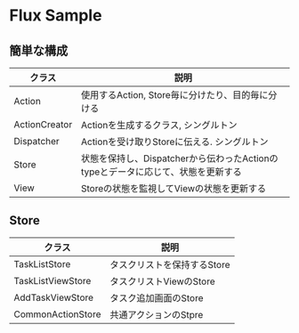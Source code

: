 # Flux Sample

## 簡単な構成

| クラス        | 説明                                                                             |
| -----         | -----                                                                            |
| Action        | 使用するAction, Store毎に分けたり、目的毎に分ける                                |
| ActionCreator | Actionを生成するクラス, シングルトン                                             |
| Dispatcher    | Actionを受け取りStoreに伝える. シングルトン                                      |
| Store         | 状態を保持し、Dispatcherから伝わったActionのtypeとデータに応じて、状態を更新する |
| View          | Storeの状態を監視してViewの状態を更新する                                        |


## Store

| クラス            | 説明                        |
| -----             | -----                       |
| TaskListStore     | タスクリストを保持するStore |
| TaskListViewStore | タスクリストViewのStore     |
| AddTaskViewStore  | タスク追加画面のStore       |
| CommonActionStore | 共通アクションのStpre       |

